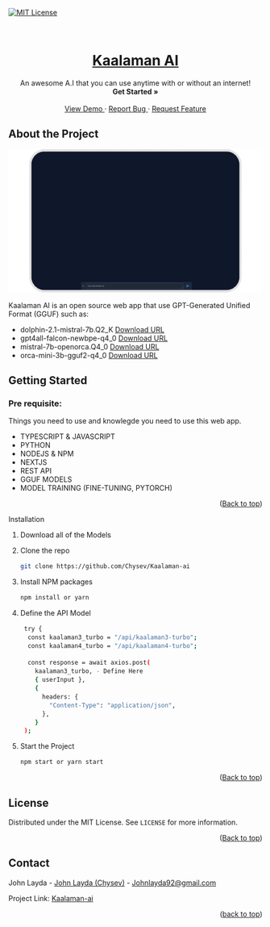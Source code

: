 <a name="readme-top"></a>

[![MIT License][license-shield]][license-url]

[license-shield]: https://img.shields.io/github/license/othneildrew/Best-README-Template.svg?style=for-the-badge
[license-url]: https://github.com/othneildrew/Best-README-Template/blob/master/LICENSE.txt

<br />
<div align="center">
  <a href="">
    <h1>Kaalaman AI</h1>
  </a>
  <p align="center">
    An awesome A.I that you can use anytime with or without an internet!
    <br />
    <a>
      <strong>Get Started »</strong>
    </a>
    <br />
    <br />
    <a href="">
      View Demo
    </a>
    ·
    <a href="https://github.com/Chysev/Kaalaman-ai/issues">
      Report Bug
    </a>
    ·
    <a href="https://github.com/Chysev/Kaalaman-ai/issues">
      Request Feature
    </a>
  </p>
</div>

## About the Project

[![Product Name Screen Shot][product-screenshot]](https://example.com)

[product-screenshot]: public/image.png

Kaalaman AI is an open source web app that use GPT-Generated Unified Format (GGUF) such as:

- dolphin-2.1-mistral-7b.Q2_K [Download URL][DolphinDDLLINK]
- gpt4all-falcon-newbpe-q4_0 [Download URL][FalconDDLLINK]
- mistral-7b-openorca.Q4_0 [Download URL][MistralDDLLINK]
- orca-mini-3b-gguf2-q4_0 [Download URL][OrcaDDLLINK]

[DolphinDDLLINK]: https://huggingface.co/TheBloke/dolphin-2.1-mistral-7B-GGUF/blob/main/dolphin-2.1-mistral-7b.Q2_K.gguf
[FalconDDLLINK]: https://gpt4all.io/models/gguf/gpt4all-falcon-newbpe-q4_0.gguf
[MistralDDLLINK]: https://gpt4all.io/models/gguf/mistral-7b-openorca.gguf2.Q4_0.gguf
[OrcaDDLLINK]: https://gpt4all.io/models/gguf/orca-mini-3b-gguf2-q4_0.gguf

## Getting Started

### Pre requisite:

Things you need to use and knowlegde you need to use this web app.

- TYPESCRIPT & JAVASCRIPT
- PYTHON
- NODEJS & NPM
- NEXTJS
- REST API
- GGUF MODELS
- MODEL TRAINING (FINE-TUNING, PYTORCH)

<p align="right">(<a href="#readme-top">Back to top</a>)</p

### Installation

1. Download all of the Models
2. Clone the repo
   ```sh
   git clone https://github.com/Chysev/Kaalaman-ai
   ```
3. Install NPM packages
   ```sh
   npm install or yarn
   ```
4. Define the API Model

   ```sh
    try {
     const kaalaman3_turbo = "/api/kaalaman3-turbo";
     const kaalaman4_turbo = "/api/kaalaman4-turbo";

     const response = await axios.post(
       kaalaman3_turbo, - Define Here
       { userInput },
       {
         headers: {
           "Content-Type": "application/json",
         },
       }
    );
   ```

5. Start the Project
   ```sh
   npm start or yarn start
   ```

<p align="right">(<a href="#readme-top">Back to top</a>)</p>

## License

Distributed under the MIT License. See `LICENSE` for more information.

<p align="right">(<a href="#readme-top">Back to top</a>)</p>

## Contact

John Layda - [John Layda (Chysev)](https://facebook.com/Chysev) - Johnlayda92@gmail.com

Project Link: [Kaalaman-ai](https://github.com/Chysev/Kaalaman-ai)

<p align="right">(<a href="#readme-top">back to top</a>)</p>
